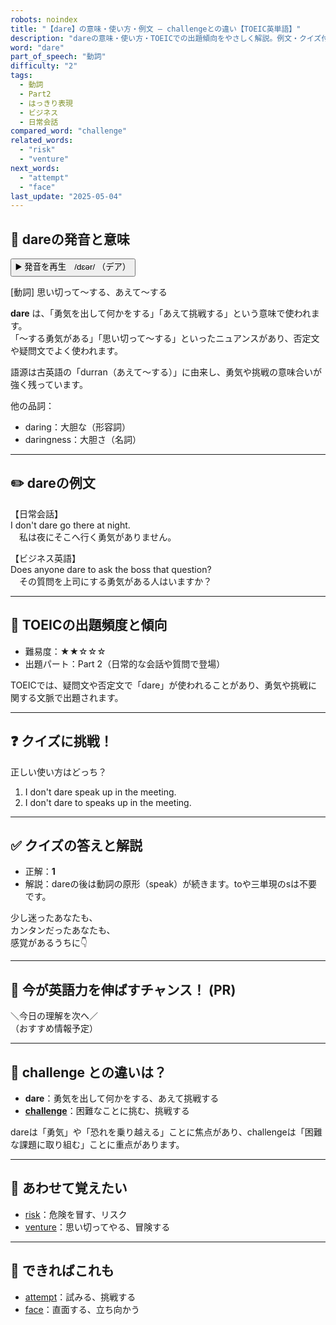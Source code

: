 ```yaml
---
robots: noindex
title: "【dare】の意味・使い方・例文 ― challengeとの違い【TOEIC英単語】"
description: "dareの意味・使い方・TOEICでの出題傾向をやさしく解説。例文・クイズ付きでchallengeとの違いもわかりやすく学べます。"
word: "dare"
part_of_speech: "動詞"
difficulty: "2"
tags:
  - 動詞
  - Part2
  - はっきり表現
  - ビジネス
  - 日常会話
compared_word: "challenge"
related_words:
  - "risk"
  - "venture"
next_words:
  - "attempt"
  - "face"
last_update: "2025-05-04"
---
```


## 🔰 dareの発音と意味

<button class="play-audio" onclick="playTTS('dare')">
  <span class="play-audio-main">
    ▶️ 発音を再生　/dɛər/
  </span>
  <span class="play-audio-sub">
    （デア）
  </span>
</button>

[動詞] 思い切って～する、あえて～する

**dare** は、「勇気を出して何かをする」「あえて挑戦する」という意味で使われます。  
「～する勇気がある」「思い切って～する」といったニュアンスがあり、否定文や疑問文でよく使われます。

語源は古英語の「durran（あえて～する）」に由来し、勇気や挑戦の意味合いが強く残っています。

他の品詞：  
- daring：大胆な（形容詞）
- daringness：大胆さ（名詞）

---

## ✏️ dareの例文

【日常会話】  
I don't dare go there at night.  
　私は夜にそこへ行く勇気がありません。

【ビジネス英語】  
Does anyone dare to ask the boss that question?  
　その質問を上司にする勇気がある人はいますか？

---

## 🎯 TOEICの出題頻度と傾向

- 難易度：★★☆☆☆
- 出題パート：Part 2（日常的な会話や質問で登場）

TOEICでは、疑問文や否定文で「dare」が使われることがあり、勇気や挑戦に関する文脈で出題されます。

---

## ❓ クイズに挑戦！

正しい使い方はどっち？

1. I don't dare speak up in the meeting.  
2. I don't dare to speaks up in the meeting.

---

## ✅ クイズの答えと解説

- 正解：**1**
- 解説：dareの後は動詞の原形（speak）が続きます。toや三単現のsは不要です。

少し迷ったあなたも、  
カンタンだったあなたも、  
感覚があるうちに👇️

---

## 🚀 今が英語力を伸ばすチャンス！ (PR)

<div class="info-center">
＼今日の理解を次へ／<br>  
（おすすめ情報予定）
</div>

---

## 🤔  challenge との違いは？

- **dare**：勇気を出して何かをする、あえて挑戦する
- **[challenge](/word/challenge/)**：困難なことに挑む、挑戦する

dareは「勇気」や「恐れを乗り越える」ことに焦点があり、challengeは「困難な課題に取り組む」ことに重点があります。

---

## 🧩 あわせて覚えたい

- [risk](/word/risk/)：危険を冒す、リスク
- [venture](/word/venture/)：思い切ってやる、冒険する

---

## 📖 できればこれも

- [attempt](/word/attempt/)：試みる、挑戦する
- [face](/word/face/)：直面する、立ち向かう

<!-- cvid: aid25_bid45 -->
